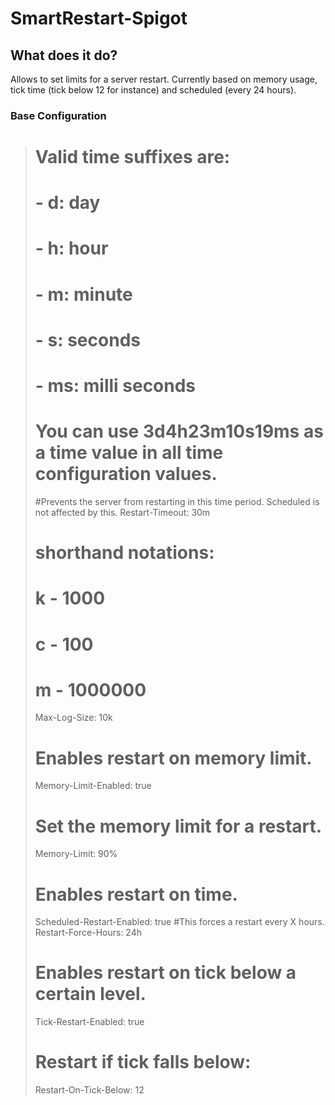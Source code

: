 SmartRestart-Spigot
===================

What does it do?
----------------
Allows to set limits for a server restart. Currently based on memory usage, tick time (tick below 12 for instance) and scheduled (every 24 hours).

### Base Configuration

> # Valid time suffixes are:
> # - d: day
> # - h: hour
> # - m: minute
> # - s: seconds
> # - ms: milli seconds
> # You can use 3d4h23m10s19ms as a time value in all time configuration values.
>
> #Prevents the server from restarting in this time period. Scheduled is not affected by this.
> Restart-Timeout: 30m
>
> # shorthand notations:
> # k - 1000
> # c - 100
> # m - 1000000
> Max-Log-Size: 10k
> # Enables restart on memory limit.
> Memory-Limit-Enabled: true
> # Set the memory limit for a restart.
> Memory-Limit: 90%
> # Enables restart on time.
> Scheduled-Restart-Enabled: true
> #This forces a restart every X hours.
> Restart-Force-Hours: 24h
> # Enables restart on tick below a certain level.
> Tick-Restart-Enabled: true
> # Restart if tick falls below:
> Restart-On-Tick-Below: 12
